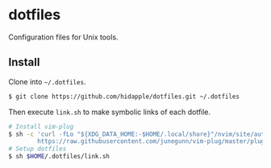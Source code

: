 # dotfiles
Configuration files for Unix tools.

## Install
Clone into `~/.dotfiles`.
```sh
$ git clone https://github.com/hidapple/dotfiles.git ~/.dotfiles
```

Then execute `link.sh` to make symbolic links of each dotfile.
```sh
# Install vim-plug
$ sh -c 'curl -fLo "${XDG_DATA_HOME:-$HOME/.local/share}"/nvim/site/autoload/plug.vim --create-dirs \
        https://raw.githubusercontent.com/junegunn/vim-plug/master/plug.vim'
# Setup dotfiles
$ sh $HOME/.dotfiles/link.sh
```
